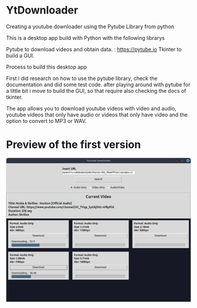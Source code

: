 # YtDownloader



Creating a youtube downloader using the Pytube Library from python

This is a desktop app build with Python with the following librarys

  Pytube to download videos and obtain data. : https://pytube.io
  Tkinter to build a GUI.
  
 Process to build this desktop app
 
 First i did research on how to use the pytube library, check the documentation and did some test code.
 after playing around with pytube for a little bit i move to build the GUI, so that require also checking the docs of tkinter.
 

  The app allows you to download youtube videos with video and audio, 
  youtube videos that only have audio or videos that only have video
  and the option to convert to MP3 or WAV.



  <h1>Preview of the first version</h1>
  
  ![alt text](https://github.com/Sentineldev/YtDownloader/blob/main/images/preview.png?raw=true)
